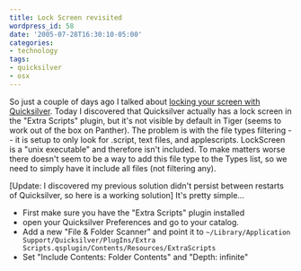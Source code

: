 ```yaml
---
title: Lock Screen revisited
wordpress_id: 58
date: '2005-07-28T16:30:10-05:00'
categories:
- technology
tags:
- quicksilver
- osx
---
```

So just a couple of days ago I talked about [locking your screen with Quicksilver][lockscreen].  Today I discovered that
Quicksilver actually has a lock screen in the "Extra Scripts" plugin, but it's not visible by default in Tiger (seems to
work out of the box on Panther).  The problem is with the file types filtering -- it is setup to only look for .script,
text files, and applescripts.  LockScreen is a "unix executable" and therefore isn't included.  To make matters worse
there doesn't seem to be a way to add this file type to the Types list, so we need to simply have it include all files
(not filtering any).

[Update: I discovered my previous solution didn't persist between restarts of Quicksilver, so here is a working
solution] It's pretty simple...

* First make sure you have the "Extra Scripts" plugin installed
* open your Quicksilver Preferences and go to your catalog.  
* Add a new "File & Folder Scanner" and point it to `~/Library/Application Support/Quicksilver/PlugIns/Extra
Scripts.qsplugin/Contents/Resources/ExtraScripts`
* Set "Include Contents: Folder Contents" and "Depth: infinite"

[lockscreen]: /2005/07/lock-screen
